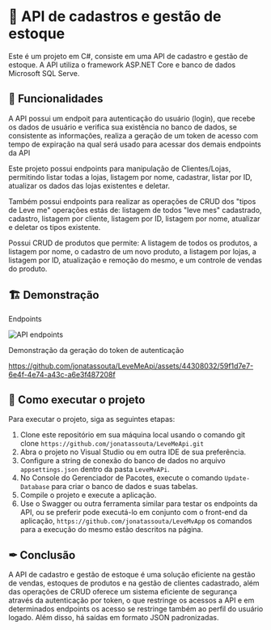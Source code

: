 # 🚀 API de cadastros e gestão de estoque

Este é um projeto em C#, consiste em uma API de cadastro e gestão de estoque. A API utiliza o framework ASP.NET Core e banco de dados Microsoft SQL Serve.

## 🧭 Funcionalidades

A API possui um endpoit para autenticação do usuário (login), que recebe os dados de usuário e verifica sua existência no banco de dados, se consistente as informações, realiza a geração de um token de acesso com tempo de expiração na qual será usado para acessar dos demais endpoints da API

Este projeto possui endpoints para manipulação de Clientes/Lojas, permitindo listar todas a lojas, listagem por nome, cadastrar, listar por ID, atualizar os dados das lojas existentes e deletar.

Também possui endpoints para realizar as operações de CRUD dos "tipos de Leve me" operações estás de: listagem de todos "leve mes" cadastrado, cadastro, listagem por cliente, listagem por ID, listagem por nome, atualizar e deletar os tipos existente.

Possui CRUD de produtos que permite: A listagem de todos os produtos, a listagem por nome, o cadastro de um novo produto, a listagem por lojas, a listagem por ID, atualização e remoção do mesmo, e um controle de vendas do produto.

## 🏗 Demonstração
Endpoints

![API endpoints](https://github.com/jonatassouta/LeveMeApi/assets/44308032/7a032a8c-3dd7-4c6c-8a2a-8fae1ee725d3)

Demonstração da geração do token de autenticação

https://github.com/jonatassouta/LeveMeApi/assets/44308032/59f1d7e7-6e4f-4e74-a43c-a6e3f487208f

## 🔧 Como executar o projeto

Para executar o projeto, siga as seguintes etapas:
1. Clone este repositório em sua máquina local usando o comando git clone ```https://github.com/jonatassouta/LeveMeApi.git```
2. Abra o projeto no Visual Studio ou em outra IDE de sua preferência.
3. Configure a string de conexão do banco de dados no arquivo ```appsettings.json``` dentro da pasta ```LeveMvAPi```.
4. No Console do Gerenciador de Pacotes, execute o comando ```Update-Database``` para criar o banco de dados e suas tabelas.
5. Compile o projeto e execute a aplicação.
6.  Use o Swagger ou outra ferramenta similar para testar os endpoints da API, ou se preferir pode executá-lo em conjunto com o front-end da aplicação, ```https://github.com/jonatassouta/LeveMvApp``` os comandos para a execução do mesmo estão descritos na página.

## ✒ Conclusão

A API de cadastro e gestão de estoque é uma solução eficiente na gestão de vendas, estoques de produtos e na gestão de clientes cadastrado, além das operações de CRUD oferece um sistema eficiente de segurança através da autenticação por token, o que restringe os acessos a API e em determinados endpoints os acesso se restringe também ao perfil do usuário logado. Além disso, há saídas em formato JSON padronizadas.
